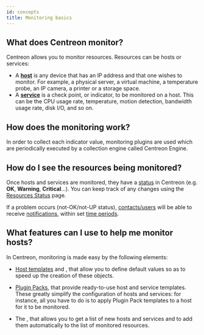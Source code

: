 ```yaml
---
id: concepts
title: Monitoring basics
---
```


## What does Centreon monitor?

Centreon allows you to monitor resources. Resources can be hosts or services:

* A [**host**](../monitoring/basic-objects/hosts-create) is any device that has an IP address and that one wishes to monitor.
For example, a physical server, a virtual machine, a temperature probe, an IP camera, a printer or a storage space.
* A [**service**](../monitoring/basic-objects/services-create) is a check point, or indicator, to be monitored on a host.
This can be the CPU usage rate, temperature, motion detection, bandwidth usage rate, disk I/O, and so on.

## How does the monitoring work?

In order to collect each indicator value, monitoring plugins are used which are periodically executed by a collection engine called Centreon Engine.

## How do I see the resources being monitored?

Once hosts and services are monitored, they have a [status](../alerts-notifications/concepts) in Centreon (e.g. **OK**, **Warning**, **Critical**...). You can keep track of any changes using the [Resources Status](../alerts-notifications/resources-status) page.

If a problem occurs (not-OK/not-UP status), [contacts/users](../users/users.md) will be able to receive [notifications](../alerts-notifications/notif-configuration), within set [time periods](../monitoring/basic-objects/timeperiods).

## What features can I use to help me monitor hosts?

In Centreon, monitoring is made easy by the following elements:

* [Host templates](../monitoring/basic-objects/hosts-templates.md) and <!--[service templates]()-->, that allow you to define default values so as to speed up the creation of these objects.

* [Plugin Packs](../monitoring/pluginpacks.md), that provide ready-to-use host and service templates. These greatly simplify the configuration of hosts and services: for instance, all you have to do is to apply Plugin Pack templates to a host for it to be monitored.

* The <!--[autodiscovery feature for hosts and services]()-->, that allows you to get a list of new hosts and services and to add them automatically to the list of monitored resources.
